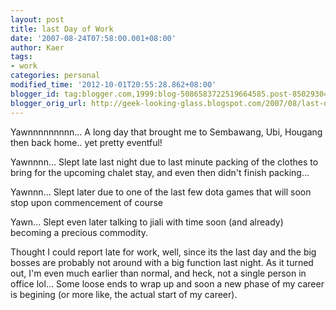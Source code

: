 ```yaml
---
layout: post
title: last Day of Work
date: '2007-08-24T07:58:00.001+08:00'
author: Kaer
tags:
- work
categories: personal
modified_time: '2012-10-01T20:55:28.862+08:00'
blogger_id: tag:blogger.com,1999:blog-5086583722519664585.post-8502930464426110030
blogger_orig_url: http://geek-looking-glass.blogspot.com/2007/08/last-day-at-work.html
---
```


Yawnnnnnnnnn... 
A long day that brought me to Sembawang, 
Ubi, Hougang then back home.. yet pretty eventful! 

Yawnnnn... 
Slept late last night due to last minute 
packing of the clothes to bring for the upcoming chalet stay, and even then 
didn't finish packing... 

Yawnnn... 
Slept later due to one of the last few 
dota games that will soon stop upon commencement of course 

Yawn... 
Slept even later talking to jiali with 
time soon (and already) becoming a precious commodity. 


Thought I could report late for work, 
well, since its the last day and the big bosses are probably not around with a 
big function last night. As it turned out, I'm even much earlier than normal, 
and heck, not a single person in office lol... Some loose ends to wrap up and 
soon a new phase of my career is begining (or more like, the actual start of 
my career). 